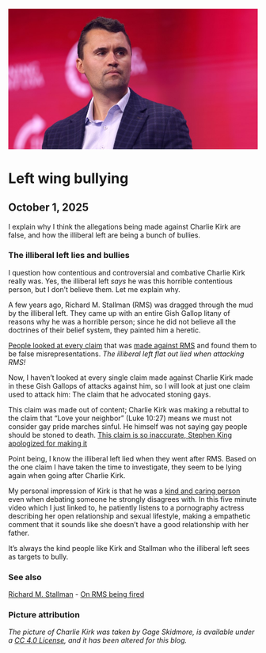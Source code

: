 ![blogpic](pics/CharlieKirk.jpg)
# Left wing bullying
## October 1, 2025

I explain why I think the allegations being made against Charlie Kirk
are false, and how the illiberal left are being a bunch of bullies.

### The illiberal left lies and bullies

I question how contentious and controversial and combative Charlie
Kirk really was. Yes, the illiberal left _says_ he was this horrible
contentious person, but I don’t believe them. Let me explain why.

A few years ago, Richard M. Stallman (RMS) was dragged through the mud
by the illiberal left. They came up with an entire Gish Gallop litany
of reasons why he was a horrible person; since he did not believe all
the doctrines of their belief system, they painted him a heretic.

[People looked at every claim](https://sterling-archermedes.github.io/)
that was [made against RMS](https://stallmansupport.org/) and found them
to be false misrepresentations. _The illiberal left flat out lied when
attacking RMS!_

Now, I haven’t looked at every single claim made against Charlie Kirk
made in these Gish Gallops of attacks against him, so I will look at just
one claim used to attack him: The claim that he advocated stoning gays.

This claim was made out of content; Charlie Kirk was making a rebuttal
to the claim that “Love your neighbor” (Luke 10:27) means we must
not consider gay pride marches sinful. He himself was not saying gay
people should be stoned to death. [This claim is so inaccurate, Stephen
King apologized for making it](https://archive.ph/UoGmp)

Point being, I know the illiberal left lied when they went after
RMS. Based on the one claim I have taken the time to investigate, they
seem to be lying again when going after Charlie Kirk.

My personal impression of Kirk is that he was a [kind and caring
person](https://www.youtube.com/watch?v=7JRWZ13JXtw) even when debating
someone he strongly disagrees with. In this five minute video which I just
linked to, he patiently listens to a pornography actress describing her
open relationship and sexual lifestyle, making a empathetic comment that
it sounds like she doesn’t have a good relationship with her father.

It’s always the kind people like Kirk and Stallman who the illiberal left
sees as targets to bully.

### See also

[Richard M. Stallman](blog:2025-09-10) - [On RMS being fired](blog:2019-10-05) 

### Picture attribution
_The picture of Charlie Kirk was taken by Gage Skidmore, is available
under a [CC 4.0
License](https://creativecommons.org/licenses/by-sa/4.0/deed.en), and it
has been altered for this blog._

